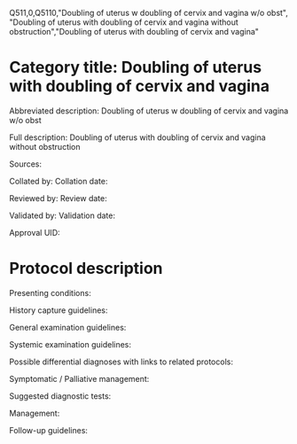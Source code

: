 Q511,0,Q5110,"Doubling of uterus w doubling of cervix and vagina w/o obst", "Doubling of uterus with doubling of cervix and vagina without obstruction","Doubling of uterus with doubling of cervix and vagina"
# Category title: Doubling of uterus with doubling of cervix and vagina

Abbreviated description: Doubling of uterus w doubling of cervix and vagina w/o obst

Full description: Doubling of uterus with doubling of cervix and vagina without obstruction

Sources:

Collated by:
Collation date:

Reviewed by:
Review date:

Validated by:
Validation date:

Approval UID:

# Protocol description

Presenting conditions:

History capture guidelines:

General examination guidelines:

Systemic examination guidelines:

Possible differential diagnoses with links to related protocols:

Symptomatic / Palliative management:

Suggested diagnostic tests:

Management:

Follow-up guidelines:
